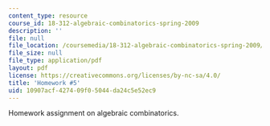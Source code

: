 ```yaml
---
content_type: resource
course_id: 18-312-algebraic-combinatorics-spring-2009
description: ''
file: null
file_location: /coursemedia/18-312-algebraic-combinatorics-spring-2009/10907acf427409f05044da24c5e52ec9_MIT18_312S09_hw05.pdf
file_size: null
file_type: application/pdf
layout: pdf
license: https://creativecommons.org/licenses/by-nc-sa/4.0/
title: 'Homework #5'
uid: 10907acf-4274-09f0-5044-da24c5e52ec9
---
```

Homework assignment on algebraic combinatorics.